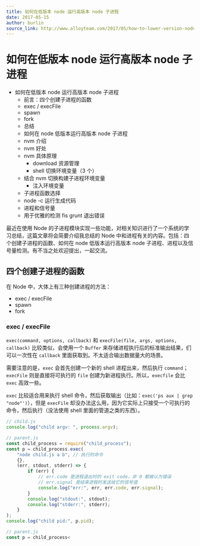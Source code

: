 ```yaml
---
title: 如何在低版本 node 运行高版本 node 子进程
date: 2017-05-15
author: burlin
source_link: http://www.alloyteam.com/2017/05/how-to-lower-version-node-running-node-process/
---
```


<!-- {% raw %} - for jekyll -->

# 如何在低版本 node 运行高版本 node 子进程

-   如何在低版本 node 运行高版本 node 子进程
    -   前言：四个创建子进程的函数
    -   exec / execFile
    -   spawn
    -   fork
    -   总结
    -   如何在 node 低版本运行高版本 node 子进程
    -   nvm 介绍
    -   nvm 好处
    -   nvm 具体原理
        -   download 资源管理
        -   shell 切换环境变量（3 个）
    -   结合 nvm 切换构建子进程环境变量
        -   注入环境变量
    -   子进程函数选择
    -   node -c 运行生成代码
    -   进程和信号量
    -   用于优雅的检测 fis grunt 退出错误

最近在使用 Node 的子进程模块实现一些功能，对相关知识进行了一个系统的学习总结，这篇文章将会简要介绍我总结的 Node 中和进程有关的内容。包括：四个创建子进程的函数、如何在 node 低版本运行高版本 node 子进程、进程以及信号量检测。有不当之处欢迎提出，一起交流。

## 四个创建子进程的函数

在 Node 中，大体上有三种创建进程的方法：

-   exec / execFile
-   spawn
-   fork

### exec / execFile

`exec(command, options, callback)` 和 `execFile(file, args, options, callback)` 比较类似，会使用一个 `Buffer` 来存储进程执行后的标准输出结果，们可以一次性在 `callback` 里面获取到。不太适合输出数据量大的场景。

需要注意的是，`exec` 会首先创建一个新的 shell 进程出来，然后执行 `command`；`execFile` 则是直接将可执行的 `file` 创建为新进程执行。所以，`execfile` 会比 `exec` 高效一些。

`exec` 比较适合用来执行 shell 命令，然后获取输出（比如：`exec('ps aux | grep "node"')`），但是 `execFile` 却没办法这么用，因为它实际上只接受一个可执行的命令，然后执行（没法使用 shell 里面的管道之类的东西）。

```javascript
// child.js
console.log("child argv: ", process.argv);
```

```javascript
// parent.js
const child_process = require("child_process");
const p = child_process.exec(
    "node child.js a b", // 执行的命令
    {},
    (err, stdout, stderr) => {
        if (err) {
            // err.code 是进程退出时的 exit code，非 0 都被认为错误
            // err.signal 是结束进程时发送给它的信号值
            console.log("err:", err, err.code, err.signal);
        }
        console.log("stdout:", stdout);
        console.log("stderr:", stderr);
    }
);
console.log("child pid:", p.pid);
```

```javascript
// parent.js
const p = child_process<
```


<!-- {% endraw %} - for jekyll -->